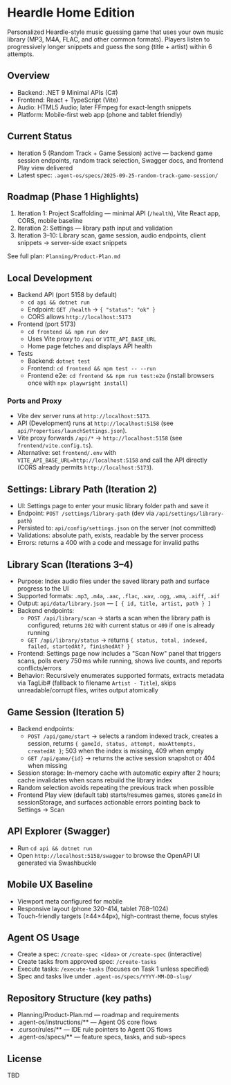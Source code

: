 # Heardle Home Edition

Personalized Heardle-style music guessing game that uses your own music library (MP3, M4A, FLAC, and other common formats). Players listen to progressively longer snippets and guess the song (title + artist) within 6 attempts.

## Overview
- Backend: .NET 9 Minimal APIs (C#)
- Frontend: React + TypeScript (Vite)
- Audio: HTML5 Audio; later FFmpeg for exact-length snippets
- Platform: Mobile-first web app (phone and tablet friendly)

## Current Status
- Iteration 5 (Random Track + Game Session) active — backend game session endpoints, random track selection, Swagger docs, and frontend Play view delivered
- Latest spec: `.agent-os/specs/2025-09-25-random-track-game-session/`

## Roadmap (Phase 1 Highlights)
1) Iteration 1: Project Scaffolding — minimal API (`/health`), Vite React app, CORS, mobile baseline
2) Iteration 2: Settings — library path input and validation
3) Iteration 3–10: Library scan, game session, audio endpoints, client snippets → server-side exact snippets

See full plan: `Planning/Product-Plan.md`

## Local Development
- Backend API (port 5158 by default)
  - `cd api && dotnet run`
  - Endpoint: `GET /health` → `{ "status": "ok" }`
  - CORS allows `http://localhost:5173`
- Frontend (port 5173)
  - `cd frontend && npm run dev`
  - Uses Vite proxy to `/api` or `VITE_API_BASE_URL`
  - Home page fetches and displays API health
- Tests
  - Backend: `dotnet test`
  - Frontend: `cd frontend && npm test -- --run`
  - Frontend e2e: `cd frontend && npm run test:e2e` (install browsers once with `npx playwright install`)

### Ports and Proxy
- Vite dev server runs at `http://localhost:5173`.
- API (Development) runs at `http://localhost:5158` (see `api/Properties/launchSettings.json`).
- Vite proxy forwards `/api/*` → `http://localhost:5158` (see `frontend/vite.config.ts`).
- Alternative: set `frontend/.env` with `VITE_API_BASE_URL=http://localhost:5158` and call the API directly (CORS already permits `http://localhost:5173`).

## Settings: Library Path (Iteration 2)
- UI: Settings page to enter your music library folder path and save it
- Endpoint: `POST /settings/library-path` (dev via `/api/settings/library-path`)
- Persisted to: `api/config/settings.json` on the server (not committed)
- Validations: absolute path, exists, readable by the server process
- Errors: returns a 400 with a code and message for invalid paths

## Library Scan (Iterations 3–4)
- Purpose: Index audio files under the saved library path and surface progress to the UI
- Supported formats: `.mp3`, `.m4a`, `.aac`, `.flac`, `.wav`, `.ogg`, `.wma`, `.aiff`, `.aif`
- Output: `api/data/library.json` — `[ { id, title, artist, path } ]`
- Backend endpoints:
  - `POST /api/library/scan` → starts a scan when the library path is configured; returns `202` with current status or `409` if one is already running
  - `GET /api/library/status` → returns `{ status, total, indexed, failed, startedAt?, finishedAt? }`
- Frontend: Settings page now includes a "Scan Now" panel that triggers scans, polls every 750 ms while running, shows live counts, and reports conflicts/errors
- Behavior: Recursively enumerates supported formats, extracts metadata via TagLib# (fallback to filename `Artist - Title`), skips unreadable/corrupt files, writes output atomically

## Game Session (Iteration 5)
- Backend endpoints:
  - `POST /api/game/start` → selects a random indexed track, creates a session, returns `{ gameId, status, attempt, maxAttempts, createdAt }`; 503 when the index is missing, 409 when empty
  - `GET /api/game/{id}` → returns the active session snapshot or 404 when missing
- Session storage: In-memory cache with automatic expiry after 2 hours; cache invalidates when scans rebuild the library index
- Random selection avoids repeating the previous track when possible
- Frontend Play view (default tab) starts/resumes games, stores `gameId` in sessionStorage, and surfaces actionable errors pointing back to Settings → Scan

## API Explorer (Swagger)
- Run `cd api && dotnet run`
- Open `http://localhost:5158/swagger` to browse the OpenAPI UI generated via Swashbuckle

## Mobile UX Baseline
- Viewport meta configured for mobile
- Responsive layout (phone 320–414, tablet 768–1024)
- Touch-friendly targets (≥44×44px), high-contrast theme, focus styles

## Agent OS Usage
- Create a spec: `/create-spec <idea>` or `/create-spec` (interactive)
- Create tasks from approved spec: `/create-tasks`
- Execute tasks: `/execute-tasks` (focuses on Task 1 unless specified)
- Spec and tasks live under `.agent-os/specs/YYYY-MM-DD-slug/`

## Repository Structure (key paths)
- Planning/Product-Plan.md — roadmap and requirements
- .agent-os/instructions/** — Agent OS core flows
- .cursor/rules/** — IDE rule pointers to Agent OS flows
- .agent-os/specs/** — feature specs, tasks, and sub-specs

## License
TBD
